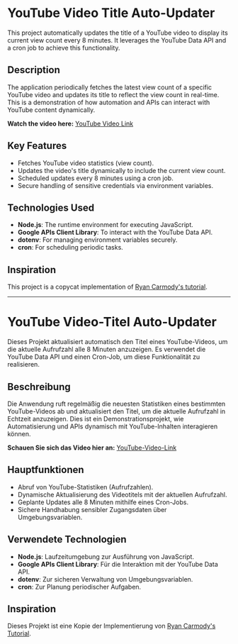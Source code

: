 # YouTube Video Title Auto-Updater

This project automatically updates the title of a YouTube video to display its current view count every 8 minutes. It leverages the YouTube Data API and a cron job to achieve this functionality.

## Description
The application periodically fetches the latest view count of a specific YouTube video and updates its title to reflect the view count in real-time. This is a demonstration of how automation and APIs can interact with YouTube content dynamically.

**Watch the video here:** [YouTube Video Link](https://youtu.be/dwSiNA1J72Y?feature=shared)

## Key Features
- Fetches YouTube video statistics (view count).
- Updates the video's title dynamically to include the current view count.
- Scheduled updates every 8 minutes using a cron job.
- Secure handling of sensitive credentials via environment variables.

## Technologies Used
- **Node.js**: The runtime environment for executing JavaScript.
- **Google APIs Client Library**: To interact with the YouTube Data API.
- **dotenv**: For managing environment variables securely.
- **cron**: For scheduling periodic tasks.

## Inspiration
This project is a copycat implementation of [Ryan Carmody's tutorial](https://www.ryancarmody.dev/blog/replicate-tom-scotts-this-video-has-x-views-videos-with-nodejs).

---

# YouTube Video-Titel Auto-Updater

Dieses Projekt aktualisiert automatisch den Titel eines YouTube-Videos, um die aktuelle Aufrufzahl alle 8 Minuten anzuzeigen. Es verwendet die YouTube Data API und einen Cron-Job, um diese Funktionalität zu realisieren.


## Beschreibung

Die Anwendung ruft regelmäßig die neuesten Statistiken eines bestimmten YouTube-Videos ab und aktualisiert den Titel, um die aktuelle Aufrufzahl in Echtzeit anzuzeigen. Dies ist ein Demonstrationsprojekt, wie Automatisierung und APIs dynamisch mit YouTube-Inhalten interagieren können.

**Schauen Sie sich das Video hier an:** [YouTube-Video-Link](https://youtu.be/dwSiNA1J72Y?feature=shared)

## Hauptfunktionen
- Abruf von YouTube-Statistiken (Aufrufzahlen).
- Dynamische Aktualisierung des Videotitels mit der aktuellen Aufrufzahl.
- Geplante Updates alle 8 Minuten mithilfe eines Cron-Jobs.
- Sichere Handhabung sensibler Zugangsdaten über Umgebungsvariablen.

## Verwendete Technologien
- **Node.js**: Laufzeitumgebung zur Ausführung von JavaScript.
- **Google APIs Client Library**: Für die Interaktion mit der YouTube Data API.
- **dotenv**: Zur sicheren Verwaltung von Umgebungsvariablen.
- **cron**: Zur Planung periodischer Aufgaben.

## Inspiration
Dieses Projekt ist eine Kopie der Implementierung von [Ryan Carmody's Tutorial](https://www.ryancarmody.dev/blog/replicate-tom-scotts-this-video-has-x-views-videos-with-nodejs).
